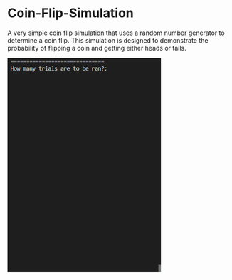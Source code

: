 # Coin-Flip-Simulation
A very simple coin flip simulation that uses a random number generator to determine a coin flip. This simulation is designed to demonstrate the probability of flipping a coin and getting either heads or tails.

![](img/Coin_Flip.gif)
